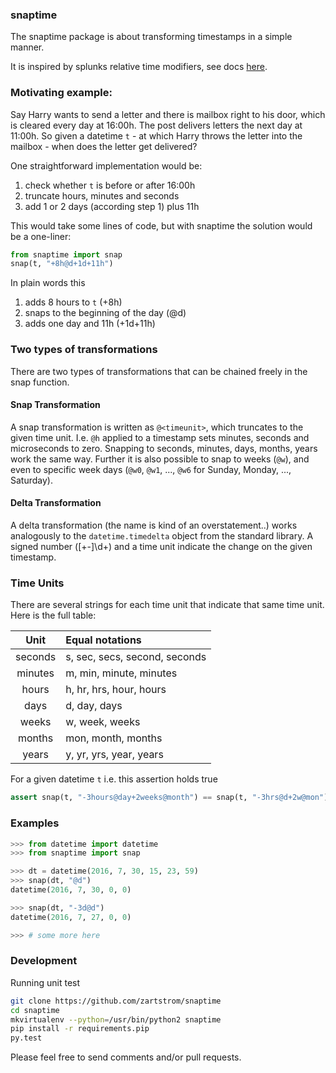 
### snaptime

The snaptime package is about transforming timestamps in a simple manner.

It is inspired by splunks relative time modifiers, see docs [here][splunk-docs].

### Motivating example:
Say Harry wants to send a letter and there is mailbox right to his door, which is cleared every day at 16:00h. The post delivers letters the next day at 11:00h. So given a datetime `t` - at which Harry throws the letter into the mailbox - when does the letter get delivered?

One straightforward implementation would be:

1. check whether `t` is before or after 16:00h
2. truncate hours, minutes and seconds
3. add 1 or 2 days (according step 1) plus 11h

This would take some lines of code, but with snaptime the solution would be a one-liner:

```python
from snaptime import snap
snap(t, "+8h@d+1d+11h")
```

In plain words this

1. adds 8 hours to `t` (+8h)
2. snaps to the beginning of the day (@d)
3. adds one day and 11h (+1d+11h)

### Two types of transformations

There are two types of transformations that can be chained freely in the snap function.

#### Snap Transformation

A snap transformation is written as `@<timeunit>`, which truncates to the given time unit. I.e. `@h` applied to a timestamp sets minutes, seconds and microseconds to zero. Snapping to seconds, minutes, days, months, years work the same way.
Further it is also possible to snap to weeks (`@w`), and even to specific week days (`@w0`, `@w1`, ..., `@w6` for Sunday, Monday, ..., Saturday).

#### Delta Transformation

A delta transformation (the name is kind of an overstatement..) works analogously to the `datetime.timedelta` object from the standard library. A signed number ([+-]\d+) and a time unit indicate the change on the given timestamp.

### Time Units

There are several strings for each time unit that indicate that same time unit. Here is the full table:

| Unit | Equal notations |
|:---:|:---|
|seconds| s, sec, secs, second, seconds|
|minutes| m, min, minute, minutes|
|hours| h, hr, hrs, hour, hours|
|days| d, day, days|
|weeks| w, week, weeks|
|months| mon, month, months|
|years| y, yr, yrs, year, years|

For a given datetime `t` i.e. this assertion holds true

```python
assert snap(t, "-3hours@day+2weeks@month") == snap(t, "-3hrs@d+2w@mon")
```

### Examples

```python
>>> from datetime import datetime
>>> from snaptime import snap

>>> dt = datetime(2016, 7, 30, 15, 23, 59)
>>> snap(dt, "@d")
datetime(2016, 7, 30, 0, 0)

>>> snap(dt, "-3d@d")
datetime(2016, 7, 27, 0, 0)

>>> # some more here
```

### Development

Running unit test

```bash
git clone https://github.com/zartstrom/snaptime
cd snaptime
mkvirtualenv --python=/usr/bin/python2 snaptime
pip install -r requirements.pip
py.test
```

Please feel free to send comments and/or pull requests.

[splunk-docs]: http://docs.splunk.com/Documentation/Splunk/latest/SearchReference/SearchTimeModifiers#How_to_specify_relative_time_modifiers
